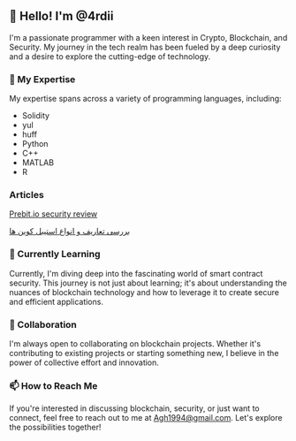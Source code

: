## 👋 Hello! I'm @4rdii

I'm a passionate programmer with a keen interest in Crypto, Blockchain, and Security. My journey in the tech realm has been fueled by a deep curiosity and a desire to explore the cutting-edge of technology.

### 👀 My Expertise

My expertise spans across a variety of programming languages, including:

- Solidity
- yul
- huff
- Python
- C++
- MATLAB
- R

### Articles
[Prebit.io security review](https://mirror.xyz/0xbB279b0f64F0B86922e465725E93688671Ac6201/TPEmO_8rxN3Eex9rDbP3k38_HhGHphOS8B_tJlW3IPU)

[بررسی تعاریف و انواع استیبل کوین ها](https://medium.com/@agh1994/%D8%A7%D8%B3%D8%AA%DB%8C%D8%A8%D9%84-%DA%A9%D9%88%DB%8C%D9%86-%DB%8C%DA%A9-%D8%A7%D8%B1%D8%B2-%D8%AF%DB%8C%D8%AC%DB%8C%D8%AA%D8%A7%D9%84-%D8%A8%D8%A7-%D9%86%D9%88%D8%B3%D8%A7%D9%86-%D9%BE%D8%A7%DB%8C%DB%8C%D9%86-%D8%A7%D8%B3%D8%AA-3aa1160c94f6)

### 🌱 Currently Learning

Currently, I'm diving deep into the fascinating world of smart contract security. This journey is not just about learning; it's about understanding the nuances of blockchain technology and how to leverage it to create secure and efficient applications.

### 💞️ Collaboration

I'm always open to collaborating on blockchain projects. Whether it's contributing to existing projects or starting something new, I believe in the power of collective effort and innovation.

### 📫 How to Reach Me

If you're interested in discussing blockchain, security, or just want to connect, feel free to reach out to me at Agh1994@gmail.com. Let's explore the possibilities together!

<!---
4rdii/4rdii is a ✨ special ✨ repository because its `README.md` (this file) appears on your GitHub profile.
You can click the Preview link to take a look at your changes.
--->
